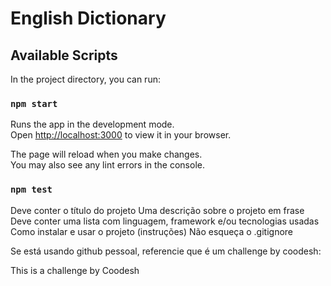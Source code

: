 # English Dictionary



## Available Scripts

In the project directory, you can run:

### `npm start`

Runs the app in the development mode.\
Open [http://localhost:3000](http://localhost:3000) to view it in your browser.

The page will reload when you make changes.\
You may also see any lint errors in the console.

### `npm test`


Deve conter o título do projeto
Uma descrição sobre o projeto em frase
Deve conter uma lista com linguagem, framework e/ou tecnologias usadas
Como instalar e usar o projeto (instruções)
Não esqueça o .gitignore

Se está usando github pessoal, referencie que é um challenge by coodesh:


This is a challenge by Coodesh

